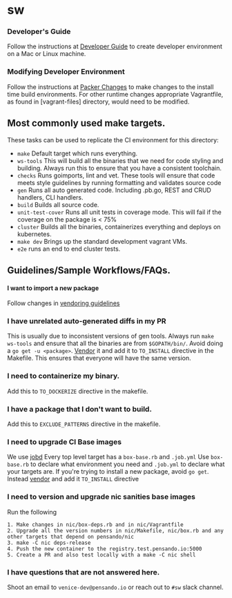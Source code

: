 # sw

### Developer's Guide
Follow the instructions at [Developer Guide](docs/dev.md) to create
developer environment on a Mac or Linux machine.

### Modifying Developer Environment
Follow the instructions at [Packer Changes](docs/packer.md) to make
changes to the install time build environments. For other runtime changes
appropriate Vagrantfile, as found in [vagrant-files] directory, would need
to be modified.

## Most commonly used make targets.

These tasks can be used to replicate the CI environment for this directory:

* `make` Default target which runs everything.
* `ws-tools` This will build all the binaries that we need for code styling and building. Always run this to ensure that you have a consistent toolchain.
* `checks` Runs goimports, lint and vet. These tools will ensure that code meets style guidelines by running formatting and validates source code
* `gen` Runs all auto generated code. Including .pb.go, REST and CRUD handlers, CLI handlers.
* `build` Builds all source code.
* `unit-test-cover` Runs all unit tests in coverage mode. This will fail if the coverage on the package is < 75%
* `cluster` Builds all the binaries, containerizes everything and deploys on kubernetes.
* `make dev` Brings up the standard development vagrant VMs.
* `e2e` runs an end to end cluster tests.

## Guidelines/Sample Workflows/FAQs.
#### I want to import a new package
Follow changes in [vendoring guidelines](https://github.com/pensando/sw/blob/master/docs/vendor.md)

### I have unrelated auto-generated diffs in my PR
This is usually due to inconsistent versions of gen tools. Always run `make ws-tools` and ensure that
all the binaries are from `$GOPATH/bin/`. Avoid doing a `go get -u <package>`. [Vendor](https://github.com/pensando/sw/blob/master/docs/vendor.md) it and add it to `TO_INSTALL` directive in the Makefile. This ensures that everyone will have the same version.

### I need to containerize my binary.
Add this to `TO_DOCKERIZE` directive in the makefile.

### I have a package that I don't want to build.
Add this to `EXCLUDE_PATTERNS` directive in the makefile.

### I need to upgrade CI Base images
We use [jobd](http://jobd) Every top level target has a `box-base.rb` and `.job.yml`
Use `box-base.rb` to declare what environment you need and `.job.yml` to declare what your targets are.
If you're trying to install a new package, avoid `go get`. Instead [vendor](https://github.com/pensando/sw/blob/master/docs/vendor.md) and add it `TO_INSTALL` directive

### I need to version and upgrade nic sanities base images
Run the following
```
1. Make changes in nic/box-deps.rb and in nic/Vagrantfile
2. Upgrade all the version numbers in nic/Makefile, nic/box.rb and any other targets that depend on pensando/nic
3. make -C nic deps-release
4. Push the new container to the registry.test.pensando.io:5000
5. Create a PR and also test locally with a make -C nic shell
```

### I have questions that are not answered here.
Shoot an email to `venice-dev@pensando.io` or reach out to `#sw` slack channel.
